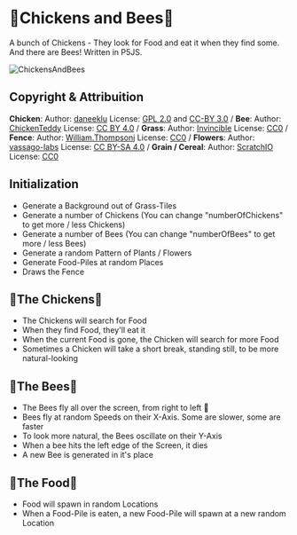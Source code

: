 # 🐔Chickens and Bees🐝
A bunch of Chickens - They look for Food and eat it when they find some. And there are Bees! Written in P5JS.

![ChickensAndBees](https://github.com/johnnyawesome/ChickensAndBees/blob/main/ChickensAndBees/DemoImages/ChickensAndBees.gif?raw=true)

## Copyright & Attribuition

**Chicken**: Author: [daneeklu](https://opengameart.org/node/11629) License: [GPL 2.0](https://creativecommons.org/licenses/by/3.0/) and [CC-BY 3.0](https://www.gnu.org/licenses/old-licenses/gpl-2.0.html) /
**Bee**: Author: [ChickenTeddy](https://opengameart.org/content/16x16-pigeon-shrimp-bee-snail-pack) License: [CC BY 4.0](https://creativecommons.org/licenses/by/4.0/) /
**Grass**: Author: [Invincible](https://opengameart.org/content/grass-tiles-0) License: [CC0](https://creativecommons.org/publicdomain/zero/1.0/) /
**Fence**: Author: [William.Thompsonj](https://opengameart.org/content/16x16-fence-and-well-tiny-16) License: [CC0](https://creativecommons.org/publicdomain/zero/1.0/) /
**Flowers**: Author: [vassago-labs](https://vassago-labs.itch.io/just-a-few-flowers) License: [CC BY-SA 4.0](https://creativecommons.org/licenses/by-sa/4.0/) /
**Grain / Cereal**: Author: [ScratchIO](https://opengameart.org/content/2d-cereals) License: [CC0](https://creativecommons.org/publicdomain/zero/1.0/)

## Initialization

- Generate a Background out of Grass-Tiles
- Generate a number of Chickens (You can change "numberOfChickens" to get more / less Chickens)
- Generate a number of Bees (You can change "numberOfBees" to get more / less Bees)
- Generate a random Pattern of Plants / Flowers
- Generate Food-Piles at random Places
- Draws the Fence

## 🐔The Chickens🐔

- The Chickens will search for Food
- When they find Food, they'll eat it
- When the current Food is gone, the Chicken will search for more Food
- Sometimes a Chicken will take a short break, standing still, to be more natural-looking

## 🐝The Bees🐝
- The Bees fly all over the screen, from right to left 🐝
- Bees fly at random Speeds on their X-Axis. Some are slower, some are faster
- To look more natural, the Bees oscillate on their Y-Axis
- When a bee hits the left edge of the Screen, it dies
- A new Bee is generated in it's place

## 🌾The Food🌾

- Food will spawn in random Locations
- When a Food-Pile is eaten, a new Food-Pile will spawn at a new random Location
